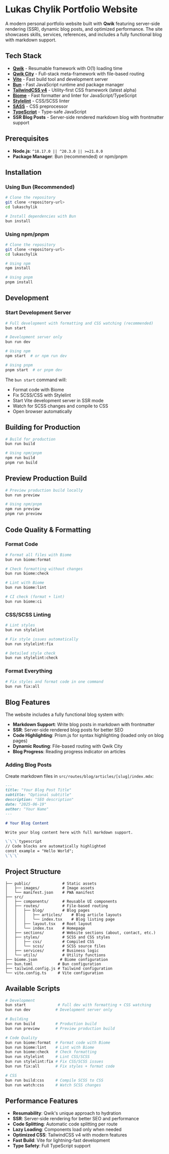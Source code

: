 # Lukas Chylik Portfolio Website

A modern personal portfolio website built with **Qwik** featuring server-side rendering (SSR), dynamic blog posts, and optimized performance. The site showcases skills, services, references, and includes a fully functional blog with markdown support.

## Tech Stack

- **[Qwik](https://qwik.dev/)** - Resumable framework with O(1) loading time
- **[Qwik City](https://qwik.dev/qwikcity/overview/)** - Full-stack meta-framework with file-based routing
- **[Vite](https://vitejs.dev/)** - Fast build tool and development server
- **[Bun](https://bun.sh/)** - Fast JavaScript runtime and package manager
- **[TailwindCSS v4](https://tailwindcss.com/blog/tailwindcss-v4-alpha)** - Utility-first CSS framework (latest alpha)
- **[Biome](https://biomejs.dev/)** - Fast formatter and linter for JavaScript/TypeScript
- **[Stylelint](https://stylelint.io/)** - CSS/SCSS linter
- **[SASS](https://sass-lang.com/)** - CSS preprocessor
- **[TypeScript](https://www.typescriptlang.org/)** - Type-safe JavaScript
- **SSR Blog Posts** - Server-side rendered markdown blog with frontmatter support

## Prerequisites

- **Node.js**: `^18.17.0 || ^20.3.0 || >=21.0.0`
- **Package Manager**: Bun (recommended) or npm/pnpm

## Installation

### Using Bun (Recommended)

```bash
# Clone the repository
git clone <repository-url>
cd lukaschylik

# Install dependencies with Bun
bun install
```

### Using npm/pnpm

```bash
# Clone the repository
git clone <repository-url>
cd lukaschylik

# Using npm
npm install

# Using pnpm
pnpm install
```

## Development

### Start Development Server

```bash
# Full development with formatting and CSS watching (recommended)
bun start

# Development server only
bun run dev

# Using npm
npm start  # or npm run dev

# Using pnpm
pnpm start  # or pnpm dev
```

The `bun start` command will:

- Format code with Biome
- Fix SCSS/CSS with Stylelint
- Start Vite development server in SSR mode
- Watch for SCSS changes and compile to CSS
- Open browser automatically

## Building for Production

```bash
# Build for production
bun run build

# Using npm/pnpm
npm run build
pnpm run build
```

## Preview Production Build

```bash
# Preview production build locally
bun run preview

# Using npm/pnpm
npm run preview
pnpm run preview
```

## Code Quality & Formatting

### Format Code

```bash
# Format all files with Biome
bun run biome:format

# Check formatting without changes
bun run biome:check

# Lint with Biome
bun run biome:lint

# CI check (format + lint)
bun run biome:ci
```

### CSS/SCSS Linting

```bash
# Lint styles
bun run stylelint

# Fix style issues automatically
bun run stylelint:fix

# Detailed style check
bun run stylelint:check
```

### Format Everything

```bash
# Fix styles and format code in one command
bun run fix:all
```

## Blog Features

The website includes a fully functional blog system with:

- **Markdown Support**: Write blog posts in markdown with frontmatter
- **SSR**: Server-side rendered blog posts for better SEO
- **Code Highlighting**: Prism.js for syntax highlighting (loaded only on blog pages)
- **Dynamic Routing**: File-based routing with Qwik City
- **Blog Progress**: Reading progress indicator on articles

### Adding Blog Posts

Create markdown files in `src/routes/blog/articles/[slug]/index.mdx`:

```markdown
---
title: "Your Blog Post Title"
subtitle: "Optional subtitle"
description: "SEO description"
date: "2025-06-19"
author: "Your Name"
---

# Your Blog Content

Write your blog content here with full markdown support.

\`\`\`typescript
// Code blocks are automatically highlighted
const example = "Hello World";
\`\`\`
```

## Project Structure

```text
├── public/              # Static assets
│   ├── images/          # Image assets
│   └── manifest.json    # PWA manifest
├── src/
│   ├── components/      # Reusable UI components
│   ├── routes/          # File-based routing
│   │   ├── blog/        # Blog pages
│   │   │   ├── articles/    # Blog article layouts
│   │   │   └── index.tsx    # Blog listing page
│   │   ├── layout.tsx   # Root layout
│   │   └── index.tsx    # Homepage
│   ├── sections/        # Website sections (about, contact, etc.)
│   ├── styles/          # SCSS and CSS styles
│   │   ├── css/         # Compiled CSS
│   │   └── scss/        # SCSS source files
│   ├── services/        # Business logic
│   └── utils/           # Utility functions
├── biome.json          # Biome configuration
├── bun.toml           # Bun configuration
├── tailwind.config.js # Tailwind configuration
└── vite.config.ts     # Vite configuration
```

## Available Scripts

```bash
# Development
bun start              # Full dev with formatting + CSS watching
bun run dev           # Development server only

# Building
bun run build         # Production build
bun run preview       # Preview production build

# Code Quality
bun run biome:format  # Format code with Biome
bun run biome:lint    # Lint with Biome
bun run biome:check   # Check formatting
bun run stylelint     # Lint CSS/SCSS
bun run stylelint:fix # Fix CSS/SCSS issues
bun run fix:all       # Fix styles + format code

# CSS
bun run build:css     # Compile SCSS to CSS
bun run watch:css     # Watch SCSS changes
```

## Performance Features

- **Resumability**: Qwik's unique approach to hydration
- **SSR**: Server-side rendering for better SEO and performance
- **Code Splitting**: Automatic code splitting per route
- **Lazy Loading**: Components load only when needed
- **Optimized CSS**: TailwindCSS v4 with modern features
- **Fast Build**: Vite for lightning-fast development
- **Type Safety**: Full TypeScript support
